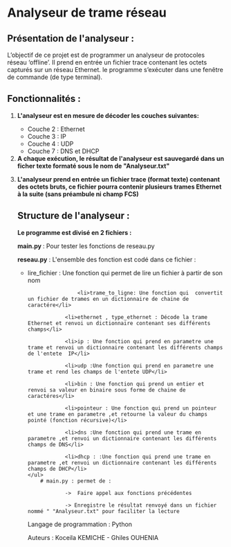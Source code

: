 # Analyseur de trame réseau
   ## Présentation de l'analyseur :

<p>	 L’objectif de ce projet est de programmer un analyseur de protocoles réseau
	 ‘offline’. Il prend en entrée un fichier trace contenant les octets capturés
	 sur un réseau Ethernet. le programme s’exécuter dans une
	 fenêtre de commande (de type terminal). </p>

   ## Fonctionnalités :
   <ol>
	<li><strong> L'analyseur est  en mesure de décoder les couches suivantes: </strong></li>
	<ul>
	<li> Couche 2 : Ethernet</li>
	<li>Couche 3 : IP</li>
	<li>Couche 4 : UDP</li>
	<li>Couche 7 : DNS et DHCP</li>
	</ul>
    <li><strong> A chaque exécution, le résultat de l'analyseur est sauvegardé dans un
	    ficher texte formaté sous le nom de "Analyseur.txt" </strong></li>

  <strong><li> L'analyseur prend en entrée un fichier trace (format texte) contenant des octets
	   bruts, ce fichier pourra contenir plusieurs
		trames Ethernet à la suite (sans préambule ni champ FCS) </strong></li>

   ## Structure de l'analyseur :

<strong> Le programme est divisé en 2 fichiers :</strong>
		

<p> <strong> main.py </strong>: Pour tester les  fonctions de reseau.py</li> </p>
<p> <strong> reseau.py</strong> : L'ensemble des fonction est codé dans ce fichier :</p>
	<ul>
				<li>lire_fichier : Une fonction qui permet de lire un fichier à partir de son nom</li>
				
			        <li>trame_to_ligne: Une fonction qui  convertit un fichier de trames en un dictionnaire de chaine de caractére</li>
				
				<li>ethernet , type_ethernet : Décode la trame Ethernet et renvoi un dictionnaire contenant ses différents champs</li>
				
				<li>ip : Une fonction qui prend en parametre une trame et renvoi un dictionnaire contenant les différents champs de l'entete  IP</li>

				<li>udp :Une fonction qui prend en parametre une trame et rend les champs de l'entete UDP</li>

				<li>bin : Une fonction qui prend un entier et renvoi sa valeur en binaire sous forme de chaine de caractéres</li>

				<li>pointeur : Une fonction qui prend un pointeur et une trame en parametre ,et retourne la valeur du champs pointé (fonction récursive)</li>

				<li>dns :Une fonction qui prend une trame en parametre ,et renvoi un dictionnaire contenant les différents champs de DNS</li>

				<li>dhcp : :Une fonction qui prend une trame en parametre ,et renvoi un dictionnaire contenant les différents champs de DHCP</li>
	</ul>
		# main.py : permet de :

				->  Faire appel aux fonctions précédentes
	
				-> Enregistre le résultat renvoyé dans un fichier nommé " "Analyseur.txt" pour faciliter la lecture

   Langage de programmation : Python 

   Auteurs : Koceila KEMICHE - Ghiles OUHENIA
	

